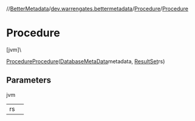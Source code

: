 //[BetterMetadata](../../../index.md)/[dev.warrengates.bettermetadata](../index.md)/[Procedure](index.md)/[Procedure](-procedure.md)

# Procedure

[jvm]\

[Procedure](index.md)[Procedure](-procedure.md)([DatabaseMetaData](https://docs.oracle.com/javase/8/docs/api/java/sql/DatabaseMetaData.html)metadata, [ResultSet](https://docs.oracle.com/javase/8/docs/api/java/sql/ResultSet.html)rs)

## Parameters

jvm

| | |
|---|---|
| rs |  |
